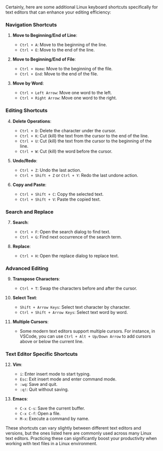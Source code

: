 Certainly, here are some additional Linux keyboard shortcuts specifically for text editors that can enhance your editing efficiency:

### Navigation Shortcuts

1. **Move to Beginning/End of Line**:
   - `Ctrl + A`: Move to the beginning of the line.
   - `Ctrl + E`: Move to the end of the line.

2. **Move to Beginning/End of File**:
   - `Ctrl + Home`: Move to the beginning of the file.
   - `Ctrl + End`: Move to the end of the file.

3. **Move by Word**:
   - `Ctrl + Left Arrow`: Move one word to the left.
   - `Ctrl + Right Arrow`: Move one word to the right.

### Editing Shortcuts

4. **Delete Operations**:
   - `Ctrl + D`: Delete the character under the cursor.
   - `Ctrl + K`: Cut (kill) the text from the cursor to the end of the line.
   - `Ctrl + U`: Cut (kill) the text from the cursor to the beginning of the line.
   - `Ctrl + W`: Cut (kill) the word before the cursor.

5. **Undo/Redo**:
   - `Ctrl + Z`: Undo the last action.
   - `Ctrl + Shift + Z` or `Ctrl + Y`: Redo the last undone action.

6. **Copy and Paste**:
   - `Ctrl + Shift + C`: Copy the selected text.
   - `Ctrl + Shift + V`: Paste the copied text.

### Search and Replace

7. **Search**:
   - `Ctrl + F`: Open the search dialog to find text.
   - `Ctrl + G`: Find next occurrence of the search term.

8. **Replace**:
   - `Ctrl + H`: Open the replace dialog to replace text.

### Advanced Editing

9. **Transpose Characters**:
   - `Ctrl + T`: Swap the characters before and after the cursor.

10. **Select Text**:
    - `Shift + Arrow Keys`: Select text character by character.
    - `Ctrl + Shift + Arrow Keys`: Select text word by word.

11. **Multiple Cursors**:
    - Some modern text editors support multiple cursors. For instance, in VSCode, you can use `Ctrl + Alt + Up/Down Arrow` to add cursors above or below the current line.

### Text Editor Specific Shortcuts

12. **Vim**:
    - `i`: Enter insert mode to start typing.
    - `Esc`: Exit insert mode and enter command mode.
    - `:wq`: Save and quit.
    - `:q!`: Quit without saving.

13. **Emacs**:
    - `C-x C-s`: Save the current buffer.
    - `C-x C-f`: Open a file.
    - `M-x`: Execute a command by name.

These shortcuts can vary slightly between different text editors and versions, but the ones listed here are commonly used across many Linux text editors. Practicing these can significantly boost your productivity when working with text files in a Linux environment.


